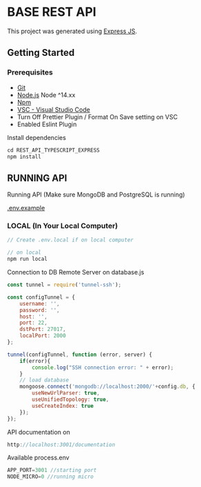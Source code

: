 # BASE REST API
This project was generated using [Express JS](https://expressjs.com/).
## Getting Started
### Prerequisites

- [Git](https://git-scm.com/)
- [Node.js](nodejs.org) Node ^14.xx
- [Npm](https://npmjs.com)
- [VSC - Visual Studio Code](https://code.visualstudio.com/download)
- Turn Off Prettier Plugin / Format On Save setting on VSC
- Enabled Eslint Plugin


Install dependencies
```javascript
cd REST_API_TYPESCRIPT_EXPRESS
npm install
```

## RUNNING API
Running API (Make sure MongoDB and PostgreSQL is running)

[.env.example](.env.local.example)
### LOCAL (In Your Local Computer)
```javascript
// Create .env.local if on local computer

// on local
npm run local

```

Connection to DB Remote Server
on database.js
```javascript
const tunnel = require('tunnel-ssh');

const configTunnel = {
	username: '',
	password: '',
	host: '',
	port: 22,
	dstPort: 27017,
	localPort: 2000
};

tunnel(configTunnel, function (error, server) {
	if(error){
		console.log("SSH connection error: " + error);
	}
	// load database
	mongoose.connect('mongodb://localhost:2000/'+config.db, {
		useNewUrlParser: true,
		useUnifiedTopology: true,
		useCreateIndex: true
	});
});
```

API documentation on
```javascript
http://localhost:3001/documentation
```

Available process.env
```javascript
APP_PORT=3001 //starting port
NODE_MICRO=0 //running micro
```